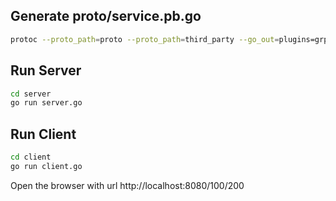 ## Generate proto/service.pb.go
```sh
protoc --proto_path=proto --proto_path=third_party --go_out=plugins=grpc:proto service.proto
```

## Run Server
```sh
cd server
go run server.go
```

## Run Client
```sh
cd client
go run client.go
```

Open the browser with url http://localhost:8080/100/200
